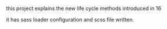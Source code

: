this project explains the new life cycle methods introduced in 16

it has sass loader configuration and scss file written.
